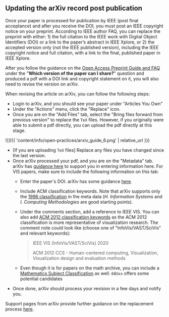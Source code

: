 ## Updating the arXiv record post publication 
Once your paper is processed for publication by IEEE (post final acceptance) and after you receive the DOI, you must post an IEEE copyright notice on your preprint. According to IEEE author FAQ, you can replace the preprint with either: 1) the full citation to the IEEE work with Digital Object Identifiers (DOI) or a link to the paper’s abstract in IEEE Xplore, or 2) the accepted version only (not the IEEE published version), including the IEEE copyright notice and full citation, with a link to the final, published paper in IEEE Xplore.

After you follow the guidance on the [Open Access Preprint Guide and FAQ](open-practices-faq) under the "**Which version of the paper can I share?**" question and produced a pdf with a DOI link and copyright statement on it, you will also need to revise the version on arXiv. 

When revising the article on arXiv, you can follow the following steps:

* Login to arXiv, and you should see your paper under "Articles You Own"
* Under the "Actions" menu, click the "Replace" icon.
* Once you are on the "Add Files" tab, select the "Bring files forward from previous version" to replace the `TeX` files. However, if you originally were able to submit a pdf directly, you can upload the pdf directly at this stage.

![]({{ 'content/info/open-practices/arxiv_guide_6.png' | relative_url }}) 

* [If you are uploading `TeX` files] Replace any files you have changed since the last version.
* Once arXiv processed your pdf, and you are on the "Metadata" tab. arXiv has [guidance here](https://arxiv.org/help/prep) to support you in entering information here. For VIS papers, make sure to include the following information on this tab:
	* Enter the paper's DOI. arXiv has some guidance [here](https://arxiv.org/help/jref).
	* Include ACM classification keywords. Note that arXiv supports only the [1998 classification](https://www.acm.org/publications/computing-classification-system/1998) in the meta data (*H. Information Systems* and *I. Computing Methodologies* are good starting points).
	* Under the comments section, add a reference to IEEE VIS. You can also add [ACM 2012 classification keywords](https://www.acm.org/publications/class-2012) as the ACM 2012 classification is more representative of visualization research. The comment note could look like (choose one of "InfoVis/VAST/SciVis" and relevant keywords): 
	
		>IEEE VIS (InfoVis/VAST/SciVis) 2020
		>
		>ACM 2012 CCS - Human-centered computing, Visualization, Visualization design and evaluation methods
	* Even though it is for papers on the math archive, you can include a [Mathematics Subject Classification](http://www.ams.org/msc/) as well. `68Uxx` offers some potential candidates
* Once done, arXiv should process your revision in a few days and notify you.

Support pages from arXiv provide further guidance on the replacement process [here](https://arxiv.org/help/replace).